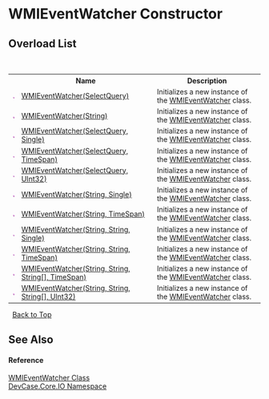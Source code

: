 # WMIEventWatcher Constructor 
 


## Overload List
&nbsp;<table><tr><th></th><th>Name</th><th>Description</th></tr><tr><td>![Public method](media/pubmethod.gif "Public method")</td><td><a href="M_DevCase_Core_IO_WMIEventWatcher__ctor">WMIEventWatcher(SelectQuery)</a></td><td>
Initializes a new instance of the <a href="T_DevCase_Core_IO_WMIEventWatcher">WMIEventWatcher</a> class.</td></tr><tr><td>![Public method](media/pubmethod.gif "Public method")</td><td><a href="M_DevCase_Core_IO_WMIEventWatcher__ctor_4">WMIEventWatcher(String)</a></td><td>
Initializes a new instance of the <a href="T_DevCase_Core_IO_WMIEventWatcher">WMIEventWatcher</a> class.</td></tr><tr><td>![Public method](media/pubmethod.gif "Public method")</td><td><a href="M_DevCase_Core_IO_WMIEventWatcher__ctor_1">WMIEventWatcher(SelectQuery, Single)</a></td><td>
Initializes a new instance of the <a href="T_DevCase_Core_IO_WMIEventWatcher">WMIEventWatcher</a> class.</td></tr><tr><td>![Public method](media/pubmethod.gif "Public method")</td><td><a href="M_DevCase_Core_IO_WMIEventWatcher__ctor_2">WMIEventWatcher(SelectQuery, TimeSpan)</a></td><td>
Initializes a new instance of the <a href="T_DevCase_Core_IO_WMIEventWatcher">WMIEventWatcher</a> class.</td></tr><tr><td>![Public method](media/pubmethod.gif "Public method")</td><td><a href="M_DevCase_Core_IO_WMIEventWatcher__ctor_3">WMIEventWatcher(SelectQuery, UInt32)</a></td><td>
Initializes a new instance of the <a href="T_DevCase_Core_IO_WMIEventWatcher">WMIEventWatcher</a> class.</td></tr><tr><td>![Public method](media/pubmethod.gif "Public method")</td><td><a href="M_DevCase_Core_IO_WMIEventWatcher__ctor_5">WMIEventWatcher(String, Single)</a></td><td>
Initializes a new instance of the <a href="T_DevCase_Core_IO_WMIEventWatcher">WMIEventWatcher</a> class.</td></tr><tr><td>![Public method](media/pubmethod.gif "Public method")</td><td><a href="M_DevCase_Core_IO_WMIEventWatcher__ctor_10">WMIEventWatcher(String, TimeSpan)</a></td><td>
Initializes a new instance of the <a href="T_DevCase_Core_IO_WMIEventWatcher">WMIEventWatcher</a> class.</td></tr><tr><td>![Public method](media/pubmethod.gif "Public method")</td><td><a href="M_DevCase_Core_IO_WMIEventWatcher__ctor_6">WMIEventWatcher(String, String, Single)</a></td><td>
Initializes a new instance of the <a href="T_DevCase_Core_IO_WMIEventWatcher">WMIEventWatcher</a> class.</td></tr><tr><td>![Public method](media/pubmethod.gif "Public method")</td><td><a href="M_DevCase_Core_IO_WMIEventWatcher__ctor_9">WMIEventWatcher(String, String, TimeSpan)</a></td><td>
Initializes a new instance of the <a href="T_DevCase_Core_IO_WMIEventWatcher">WMIEventWatcher</a> class.</td></tr><tr><td>![Public method](media/pubmethod.gif "Public method")</td><td><a href="M_DevCase_Core_IO_WMIEventWatcher__ctor_7">WMIEventWatcher(String, String, String[], TimeSpan)</a></td><td>
Initializes a new instance of the <a href="T_DevCase_Core_IO_WMIEventWatcher">WMIEventWatcher</a> class.</td></tr><tr><td>![Public method](media/pubmethod.gif "Public method")</td><td><a href="M_DevCase_Core_IO_WMIEventWatcher__ctor_8">WMIEventWatcher(String, String, String[], UInt32)</a></td><td>
Initializes a new instance of the <a href="T_DevCase_Core_IO_WMIEventWatcher">WMIEventWatcher</a> class.</td></tr></table>&nbsp;
<a href="#wmieventwatcher-constructor">Back to Top</a>

## See Also


#### Reference
<a href="T_DevCase_Core_IO_WMIEventWatcher">WMIEventWatcher Class</a><br /><a href="N_DevCase_Core_IO">DevCase.Core.IO Namespace</a><br />